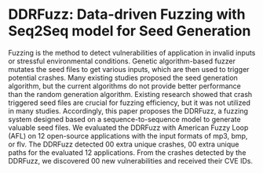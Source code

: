 # DDRFuzz: Data-driven Fuzzing with Seq2Seq model for Seed Generation
Fuzzing is the method to detect vulnerabilities of application in invalid inputs or stressful environmental conditions. Genetic algorithm-based fuzzer mutates the seed files to get various inputs, which are then used to trigger potential crashes. Many existing studies proposed the seed generation algorithm, but the current algorithms do not provide better performance than the random generation algorithm. Existing research showed that crash triggered seed files are crucial for fuzzing efficiency, but it was not utilized in many studies. Accordingly, this paper proposes the DDRFuzz, a fuzzing system designed based on a sequence-to-sequence model to generate valuable seed files. We evaluated the DDRFuzz with American Fuzzy Loop (AFL) on 12 open-source applications with the input formats of mp3, bmp, or flv. The DDRFuzz detected 00 extra unique crashes, 00 extra unique paths for the evaluated 12 applications. From the crashes detected by the DDRFuzz, we discovered 00 new vulnerabilities and received their CVE IDs.
